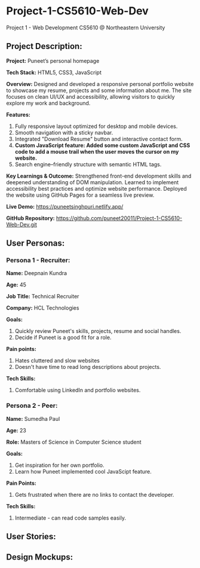 # Project-1-CS5610-Web-Dev
Project 1 - Web Development CS5610 @ Northeastern University 

## **Project Description:**

**Project:** Puneet’s personal homepage

**Tech Stack:** HTML5, CSS3, JavaScript

**Overview:** Designed and developed a responsive personal portfolio website to showcase my resume, projects and some information about me. The site focuses on clean UI/UX and accessibility, allowing visitors to quickly explore my work and background.

**Features:**
1. Fully responsive layout optimized for desktop and mobile devices.
2. Smooth navigation with a sticky navbar.
3. Integrated "Download Resume" button and interactive contact form.
4. **Custom JavaScript feature: Added some custom JavaScript and CSS code to add a mouse trail when the user moves the cursor on my website.**
5. Search engine–friendly structure with semantic HTML tags.

**Key Learnings & Outcome:**
Strengthened front-end development skills and deepened understanding of DOM manipulation.
Learned to implement accessibility best practices and optimize website performance.
Deployed the website using GitHub Pages for a seamless live preview.

**Live Demo:** https://puneetsinghpuri.netlify.app/

**GitHub Repository:** https://github.com/puneet20011/Project-1-CS5610-Web-Dev.git

## **User Personas:** 

### **Persona 1 - Recruiter:**

**Name:** Deepnain Kundra

**Age:** 45

**Job Title:** Technical Recruiter

**Company:** HCL Technologies

**Goals:** 
1. Quickly review Puneet's skills, projects, resume and social handles.
2. Decide if Puneet is a good fit for a role.

**Pain points:**
1. Hates cluttered and slow websites
2. Doesn't have time to read long descriptions about projects.

**Tech Skills:**
1. Comfortable using LinkedIn and portfolio websites.


### **Persona 2 - Peer:** 

**Name:** Sumedha Paul 

**Age:** 23

**Role:** Masters of Science in Computer Science student

**Goals:** 
1. Get inspiration for her own portfolio.
2. Learn how Puneet implemented cool JavaScipt feature.

**Pain Points:** 
1. Gets frustrated when there are no links to contact the developer.

**Tech Skills:** 
1. Intermediate - can read code samples easily. 








## **User Stories:** 

## **Design Mockups:**
